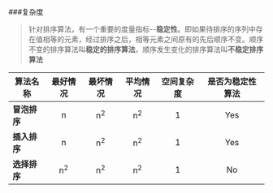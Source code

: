###复杂度

> 针对排序算法，有一个重要的度量指标--**稳定性**。即如果待排序的序列中存在值相等的元素，经过排序之后，相等元素之间原有的先后顺序不变。顺序不变的排序算法叫**稳定的排序算法**，顺序发生变化的排序算法叫**不稳定排序算法**

| 算法名称               | 最好情况        | 最坏情况             | 平均情况             | 空间复杂度  | 是否为稳定性算法 | 
| --------------------- | :-------------: | :-----------------: | :-----------------: | :-------:  | :-------------: |
| **冒泡排序**           | n               | n<sup>2</sup>       | n<sup>2</sup>       | 1          | Yes            | 
| **插入排序**           | n               | n<sup>2</sup>       | n<sup>2</sup>       | 1          | Yes            | 
| **选择排序**           | n<sup>2</sup>    | n<sup>2</sup>      | n<sup>2</sup>       | 1          | No             |